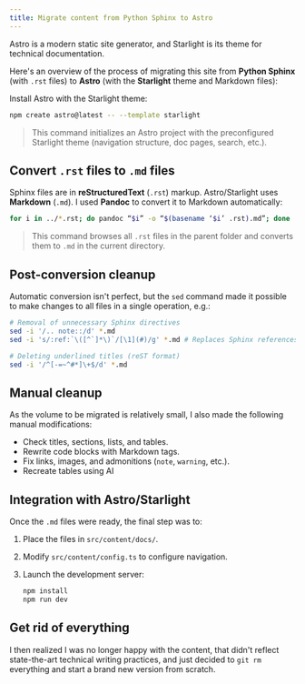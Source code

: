```yaml
---
title: Migrate content from Python Sphinx to Astro
---
```


Astro is a modern static site generator, and Starlight is its theme for technical documentation.

Here's an overview of the process of migrating this site from **Python Sphinx** (with `.rst` files) to **Astro** (with the **Starlight** theme and Markdown files):

Install Astro with the Starlight theme:

```bash
npm create astro@latest -- --template starlight
```

> This command initializes an Astro project with the preconfigured Starlight theme (navigation structure, doc pages, search, etc.).

## Convert `.rst` files to `.md` files

Sphinx files are in **reStructuredText** (`.rst`) markup. Astro/Starlight uses **Markdown** (`.md`). I used **Pandoc** to convert it to Markdown automatically:

```bash
for i in ../*.rst; do pandoc “$i” -o “$(basename ‘$i’ .rst).md”; done
```

> This command browses all `.rst` files in the parent folder and converts them to `.md` in the current directory.

## Post-conversion cleanup

Automatic conversion isn't perfect, but the `sed` command made it possible to make changes to all files in a single operation, e.g.:

```bash
# Removal of unnecessary Sphinx directives
sed -i '/.. note::/d' *.md
sed -i 's/:ref:`\([^`]*\)`/[\1](#)/g' *.md # Replaces Sphinx references with Markdown links

# Deleting underlined titles (reST format)
sed -i '/^[-=~^#*]\+$/d' *.md
```

## Manual cleanup

As the volume to be migrated is relatively small, I also made the following manual modifications:

* Check titles, sections, lists, and tables.
* Rewrite code blocks with Markdown tags.
* Fix links, images, and admonitions (`note`, `warning`, etc.).
* Recreate tables using AI

## Integration with Astro/Starlight

Once the `.md` files were ready, the final step was to:

1. Place the files in `src/content/docs/`.
2. Modify `src/content/config.ts` to configure navigation.
3. Launch the development server:

	```bash
	npm install
	npm run dev
	```

## Get rid of everything

I then realized I was no longer happy with the content, that didn't reflect state-the-art technical writing practices, and just decided to `git rm` everything and start a brand new version from scratch.
